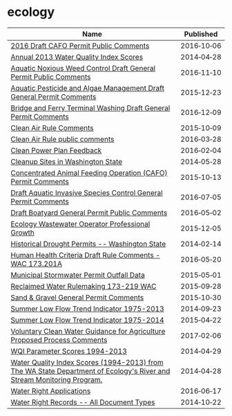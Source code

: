 # ecology

Name | Published
---- | ---------
[2016 Draft CAFO Permit Public Comments](../datasets/a9ns-58n5.md) | 2016&#x2011;10&#x2011;06
[Annual 2013 Water Quality Index Scores](../datasets/h7j9-vgr3.md) | 2014&#x2011;04&#x2011;28
[Aquatic Noxious Weed Control Draft General Permit Public Comments](../datasets/thkm-g7yq.md) | 2016&#x2011;11&#x2011;10
[Aquatic Pesticide and Algae Management Draft General Permit Comments](../datasets/ysrq-tssh.md) | 2015&#x2011;12&#x2011;23
[Bridge and Ferry Terminal Washing Draft General Permit Comments](../datasets/asne-y2hi.md) | 2016&#x2011;12&#x2011;09
[Clean Air Rule Comments](../datasets/unia-6izm.md) | 2015&#x2011;10&#x2011;09
[Clean Air Rule public comments](../datasets/mbya-7mm9.md) | 2016&#x2011;03&#x2011;28
[Clean Power Plan Feedback](../datasets/387j-hdvk.md) | 2016&#x2011;02&#x2011;04
[Cleanup Sites in Washington State](../datasets/vtkh-65is.md) | 2014&#x2011;05&#x2011;28
[Concentrated Animal Feeding Operation (CAFO) Permit Comments](../datasets/u78v-2hga.md) | 2015&#x2011;10&#x2011;13
[Draft Aquatic Invasive Species Control General Permit Comments](../datasets/c9bq-jif7.md) | 2016&#x2011;07&#x2011;05
[Draft Boatyard General Permit Public Comments](../datasets/gej6-ysnh.md) | 2016&#x2011;05&#x2011;02
[Ecology Wastewater Operator Professional Growth](../datasets/dyxg-h3je.md) | 2015&#x2011;12&#x2011;05
[Historical Drought Permits -- Washington State](../datasets/w9k2-96gh.md) | 2014&#x2011;02&#x2011;14
[Human Health Criteria Draft Rule Comments - WAC 173.201A](../datasets/7rpc-etc2.md) | 2016&#x2011;05&#x2011;20
[Municipal Stormwater Permit Outfall Data](../datasets/d958-q2ci.md) | 2015&#x2011;05&#x2011;01
[Reclaimed Water Rulemaking 173-219 WAC](../datasets/3mxm-hwme.md) | 2015&#x2011;09&#x2011;28
[Sand & Gravel General Permit Comments](../datasets/wfix-4hvd.md) | 2015&#x2011;10&#x2011;30
[Summer Low Flow Trend Indicator 1975-2013](../datasets/hdw4-yhs4.md) | 2014&#x2011;09&#x2011;23
[Summer Low Flow Trend Indicator 1975-2014](../datasets/6i3q-gfgy.md) | 2015&#x2011;04&#x2011;22
[Voluntary Clean Water Guidance for Agriculture Proposed Process Comments](../datasets/ferj-zqte.md) | 2017&#x2011;02&#x2011;06
[WQI Parameter Scores 1994-2013](../datasets/dn4d-x42e.md) | 2014&#x2011;04&#x2011;29
[Water Quality Index Scores (1994-2013) from The WA State Department of Ecology's River and Stream Monitoring Program.](../datasets/k5fe-2e4s.md) | 2014&#x2011;04&#x2011;28
[Water Right Applications](../datasets/9ubz-5r4b.md) | 2016&#x2011;06&#x2011;17
[Water Right Records -- All Document Types](../datasets/7a9v-ksg3.md) | 2014&#x2011;10&#x2011;22

